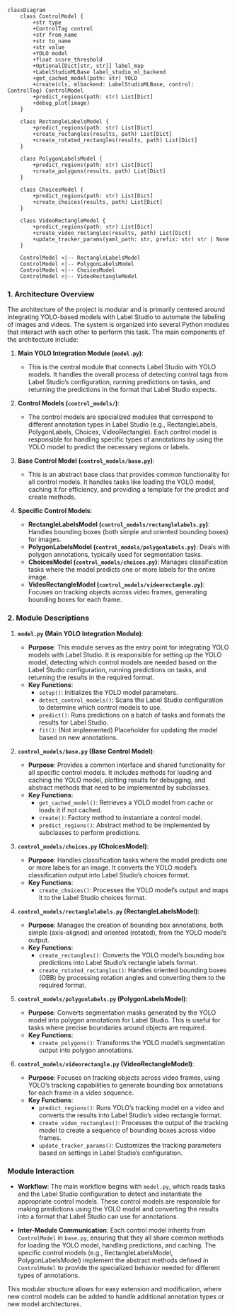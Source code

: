 ```mermaid
classDiagram
    class ControlModel {
        +str type
        +ControlTag control
        +str from_name
        +str to_name
        +str value
        +YOLO model
        +float score_threshold
        +Optional[Dict[str, str]] label_map
        +LabelStudioMLBase label_studio_ml_backend
        +get_cached_model(path: str) YOLO
        +create(cls, mlbackend: LabelStudioMLBase, control: ControlTag) ControlModel
        +predict_regions(path: str) List[Dict]
        +debug_plot(image)
    }

    class RectangleLabelsModel {
        +predict_regions(path: str) List[Dict]
        +create_rectangles(results, path) List[Dict]
        +create_rotated_rectangles(results, path) List[Dict]
    }

    class PolygonLabelsModel {
        +predict_regions(path: str) List[Dict]
        +create_polygons(results, path) List[Dict]
    }

    class ChoicesModel {
        +predict_regions(path: str) List[Dict]
        +create_choices(results, path) List[Dict]
    }

    class VideoRectangleModel {
        +predict_regions(path: str) List[Dict]
        +create_video_rectangles(results, path) List[Dict]
        +update_tracker_params(yaml_path: str, prefix: str) str | None
    }

    ControlModel <|-- RectangleLabelsModel
    ControlModel <|-- PolygonLabelsModel
    ControlModel <|-- ChoicesModel
    ControlModel <|-- VideoRectangleModel
```

### 1. **Architecture Overview**

The architecture of the project is modular and is primarily centered around integrating YOLO-based models with Label Studio to automate the labeling of images and videos. The system is organized into several Python modules that interact with each other to perform this task. The main components of the architecture include:

1. **Main YOLO Integration Module (`model.py`)**:
   - This is the central module that connects Label Studio with YOLO models. It handles the overall process of detecting control tags from Label Studio’s configuration, running predictions on tasks, and returning the predictions in the format that Label Studio expects.

2. **Control Models (`control_models/`)**:
   - The control models are specialized modules that correspond to different annotation types in Label Studio (e.g., RectangleLabels, PolygonLabels, Choices, VideoRectangle). Each control model is responsible for handling specific types of annotations by using the YOLO model to predict the necessary regions or labels.

3. **Base Control Model (`control_models/base.py`)**:
   - This is an abstract base class that provides common functionality for all control models. It handles tasks like loading the YOLO model, caching it for efficiency, and providing a template for the predict and create methods.

4. **Specific Control Models**:
   - **RectangleLabelsModel (`control_models/rectanglelabels.py`)**: Handles bounding boxes (both simple and oriented bounding boxes) for images.
   - **PolygonLabelsModel (`control_models/polygonlabels.py`)**: Deals with polygon annotations, typically used for segmentation tasks.
   - **ChoicesModel (`control_models/choices.py`)**: Manages classification tasks where the model predicts one or more labels for the entire image.
   - **VideoRectangleModel (`control_models/videorectangle.py`)**: Focuses on tracking objects across video frames, generating bounding boxes for each frame.

### 2. **Module Descriptions**

1. **`model.py` (Main YOLO Integration Module)**:
   - **Purpose**: This module serves as the entry point for integrating YOLO models with Label Studio. It is responsible for setting up the YOLO model, detecting which control models are needed based on the Label Studio configuration, running predictions on tasks, and returning the results in the required format.
   - **Key Functions**:
     - `setup()`: Initializes the YOLO model parameters.
     - `detect_control_models()`: Scans the Label Studio configuration to determine which control models to use.
     - `predict()`: Runs predictions on a batch of tasks and formats the results for Label Studio.
     - `fit()`: (Not implemented) Placeholder for updating the model based on new annotations.

2. **`control_models/base.py` (Base Control Model)**:
   - **Purpose**: Provides a common interface and shared functionality for all specific control models. It includes methods for loading and caching the YOLO model, plotting results for debugging, and abstract methods that need to be implemented by subclasses.
   - **Key Functions**:
     - `get_cached_model()`: Retrieves a YOLO model from cache or loads it if not cached.
     - `create()`: Factory method to instantiate a control model.
     - `predict_regions()`: Abstract method to be implemented by subclasses to perform predictions.

3. **`control_models/choices.py` (ChoicesModel)**:
   - **Purpose**: Handles classification tasks where the model predicts one or more labels for an image. It converts the YOLO model’s classification output into Label Studio’s choices format.
   - **Key Functions**:
     - `create_choices()`: Processes the YOLO model’s output and maps it to the Label Studio choices format.

4. **`control_models/rectanglelabels.py` (RectangleLabelsModel)**:
   - **Purpose**: Manages the creation of bounding box annotations, both simple (axis-aligned) and oriented (rotated), from the YOLO model’s output.
   - **Key Functions**:
     - `create_rectangles()`: Converts the YOLO model’s bounding box predictions into Label Studio’s rectangle labels format.
     - `create_rotated_rectangles()`: Handles oriented bounding boxes (OBB) by processing rotation angles and converting them to the required format.

5. **`control_models/polygonlabels.py` (PolygonLabelsModel)**:
   - **Purpose**: Converts segmentation masks generated by the YOLO model into polygon annotations for Label Studio. This is useful for tasks where precise boundaries around objects are required.
   - **Key Functions**:
     - `create_polygons()`: Transforms the YOLO model’s segmentation output into polygon annotations.

6. **`control_models/videorectangle.py` (VideoRectangleModel)**:
   - **Purpose**: Focuses on tracking objects across video frames, using YOLO’s tracking capabilities to generate bounding box annotations for each frame in a video sequence.
   - **Key Functions**:
     - `predict_regions()`: Runs YOLO’s tracking model on a video and converts the results into Label Studio’s video rectangle format.
     - `create_video_rectangles()`: Processes the output of the tracking model to create a sequence of bounding boxes across video frames.
     - `update_tracker_params()`: Customizes the tracking parameters based on settings in Label Studio’s configuration.

### **Module Interaction**

- **Workflow**: The main workflow begins with `model.py`, which reads tasks and the Label Studio configuration to detect and instantiate the appropriate control models. These control models are responsible for making predictions using the YOLO model and converting the results into a format that Label Studio can use for annotations.
  
- **Inter-Module Communication**: Each control model inherits from `ControlModel` in `base.py`, ensuring that they all share common methods for loading the YOLO model, handling predictions, and caching. The specific control models (e.g., RectangleLabelsModel, PolygonLabelsModel) implement the abstract methods defined in `ControlModel` to provide the specialized behavior needed for different types of annotations.

This modular structure allows for easy extension and modification, where new control models can be added to handle additional annotation types or new model architectures.
